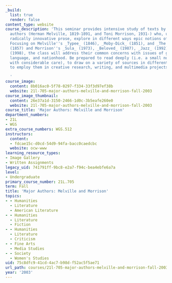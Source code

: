```yaml
---
_build:
  list: true
  render: false
content_type: website
course_description: 'This seminar provides intensive study of texts by two American
  authors (Herman Melville, 1819-1891, and Toni Morrison, 1931-) who, using lyrical,
  radically innovative prose, explore in different ways epic notions of American identity.
  Focusing on Melville''s _Typee_ (1846), _Moby-Dick_ (1851), and _The Confidence-Man_
  (1857) and Morrison''s _Sula_ (1973), _Beloved_ (1987), _Jazz_ (1992), and _Paradise_
  (1998), the class will address their common concerns with issues of gender, race,
  language, and nationhood. Be prepared to read deeply (i.e. a small number of texts
  with considerable care), to draw on a variety of sources in different media, and
  to employ them in creative research, writing, and multimedia projects.

  '
course_image:
  content: 8b016ac0-5f78-0297-f334-33f3d97ef38b
  website: 21l-705-major-authors-melville-and-morrison-fall-2003
course_image_thumbnail:
  content: 26e37a1d-3150-2466-1d0c-3b5eafe260e0
  website: 21l-705-major-authors-melville-and-morrison-fall-2003
course_title: 'Major Authors: Melville and Morrison'
department_numbers:
- 21L
- WGS
extra_course_numbers: WGS.512
instructors:
  content:
  - fdcae15c-d0cd-54d9-94fa-bacc0caedcbc
  website: ocw-www
learning_resource_types:
- Image Gallery
- Written Assignments
legacy_uid: 741791ff-9bc8-e2a7-f94c-bea4ebfe6a7a
level:
- Undergraduate
primary_course_number: 21L.705
term: Fall
title: 'Major Authors: Melville and Morrison'
topics:
- - Humanities
  - Literature
  - American Literature
- - Humanities
  - Literature
  - Fiction
- - Humanities
  - Literature
  - Criticism
- - Fine Arts
  - Media Studies
- - Society
  - Women's Studies
uid: 75c8dfc9-41cd-4ac7-b98d-f52ac5f5ae71
url_path: courses/21l-705-major-authors-melville-and-morrison-fall-2003
year: '2003'
---
```

